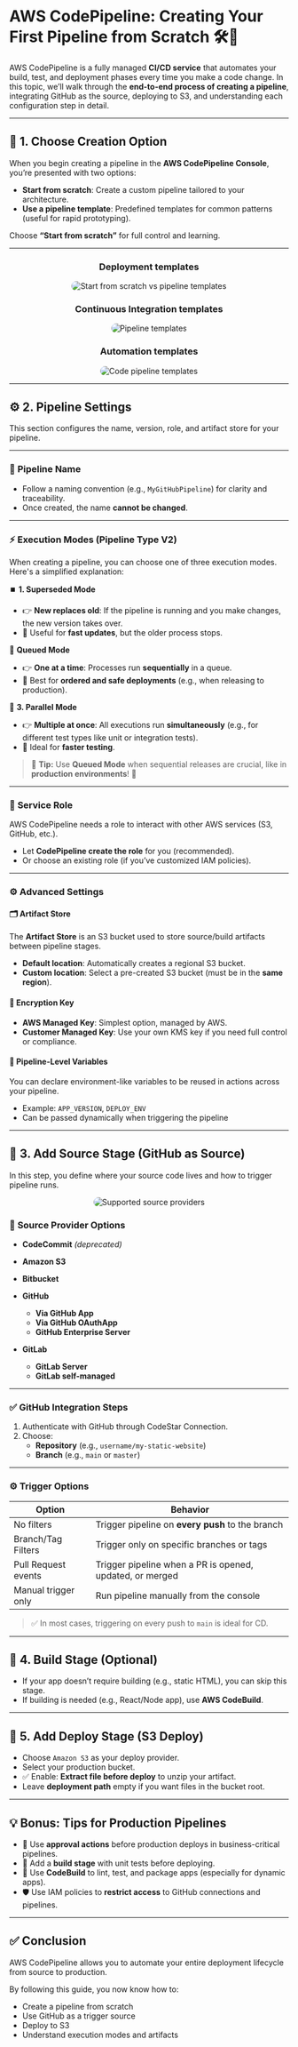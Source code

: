 # **AWS CodePipeline: Creating Your First Pipeline from Scratch** 🛠️🚀

AWS CodePipeline is a fully managed **CI/CD service** that automates your build, test, and deployment phases every time you make a code change. In this topic, we’ll walk through the **end-to-end process of creating a pipeline**, integrating GitHub as the source, deploying to S3, and understanding each configuration step in detail.

---

## 🧩 **1. Choose Creation Option**

When you begin creating a pipeline in the **AWS CodePipeline Console**, you’re presented with two options:

- **Start from scratch**: Create a custom pipeline tailored to your architecture.
- **Use a pipeline template**: Predefined templates for common patterns (useful for rapid prototyping).

Choose **“Start from scratch”** for full control and learning.

---

<div style="text-align: center">
    <h3>Deployment templates</h3>
    <img src="images/code-pipeline-templates-1.png" style="border-radius: 10px" alt="Start from scratch vs pipeline templates">
</div>

<div style="text-align: center">
    <h3>Continuous Integration templates</h3>
    <img src="images/code-pipeline-templates-2.png" style="border-radius: 10px" alt="Pipeline templates">
</div>

<div style="text-align: center">
    <h3>Automation templates</h3>
    <img src="images/code-pipeline-templates-3.png" style="border-radius: 10px" alt="Code pipeline templates">
</div>

---

## ⚙️ **2. Pipeline Settings**

This section configures the name, version, role, and artifact store for your pipeline.

---

### 🔖 **Pipeline Name**

- Follow a naming convention (e.g., `MyGitHubPipeline`) for clarity and traceability.
- Once created, the name **cannot be changed**.

---

### ⚡ **Execution Modes (Pipeline Type V2)**

When creating a pipeline, you can choose one of three execution modes. Here's a simplified explanation:

⏹️ **1. Superseded Mode**

- 👉 **New replaces old**: If the pipeline is running and you make changes, the new version takes over.
- 📌 Useful for **fast updates**, but the older process stops.

🔢 **Queued Mode**

- 👉 **One at a time**: Processes run **sequentially** in a queue.
- 📌 Best for **ordered and safe deployments** (e.g., when releasing to production).

🔀 **3. Parallel Mode**

- 👉 **Multiple at once**: All executions run **simultaneously** (e.g., for different test types like unit or integration tests).
- 📌 Ideal for **faster testing**.

> 🚨 **Tip:** Use **Queued Mode** when sequential releases are crucial, like in **production environments**! 🎯

---

### 🔐 **Service Role**

AWS CodePipeline needs a role to interact with other AWS services (S3, GitHub, etc.).

- Let **CodePipeline create the role** for you (recommended).
- Or choose an existing role (if you’ve customized IAM policies).

---

### ⚙️ **Advanced Settings**

#### 🗂️ **Artifact Store**

The **Artifact Store** is an S3 bucket used to store source/build artifacts between pipeline stages.

- **Default location**: Automatically creates a regional S3 bucket.
- **Custom location**: Select a pre-created S3 bucket (must be in the **same region**).

#### 🔐 **Encryption Key**

- **AWS Managed Key**: Simplest option, managed by AWS.
- **Customer Managed Key**: Use your own KMS key if you need full control or compliance.

#### 🔁 **Pipeline-Level Variables**

You can declare environment-like variables to be reused in actions across your pipeline.

- Example: `APP_VERSION`, `DEPLOY_ENV`
- Can be passed dynamically when triggering the pipeline

---

## 🧬 **3. Add Source Stage (GitHub as Source)**

In this step, you define where your source code lives and how to trigger pipeline runs.

<div style="text-align: center">
    <img src="images/supported-sources.png" style="border-radius: 10px" alt="Supported source providers">
</div>

### 🧩 **Source Provider Options**

- **CodeCommit** _(deprecated)_

- **Amazon S3**

- **Bitbucket**

- **GitHub**

  - **Via GitHub App**
  - **Via GitHub OAuthApp**
  - **GitHub Enterprise Server**

- **GitLab**
  - **GitLab Server**
  - **GitLab self-managed**

---

### ✅ **GitHub Integration Steps**

1. Authenticate with GitHub through CodeStar Connection.
2. Choose:
   - **Repository** (e.g., `username/my-static-website`)
   - **Branch** (e.g., `main` or `master`)

---

### ⚙️ **Trigger Options**

| Option              | Behavior                                                 |
| ------------------- | -------------------------------------------------------- |
| No filters          | Trigger pipeline on **every push** to the branch         |
| Branch/Tag Filters  | Trigger only on specific branches or tags                |
| Pull Request events | Trigger pipeline when a PR is opened, updated, or merged |
| Manual trigger only | Run pipeline manually from the console                   |

> ✅ In most cases, triggering on every push to `main` is ideal for CD.

---

## 🧱 **4. Build Stage (Optional)**

- If your app doesn’t require building (e.g., static HTML), you can skip this stage.
- If building is needed (e.g., React/Node app), use **AWS CodeBuild**.

---

## 🚀 **5. Add Deploy Stage (S3 Deploy)**

- Choose `Amazon S3` as your deploy provider.
- Select your production bucket.
- ✅ Enable: **Extract file before deploy** to unzip your artifact.
- Leave **deployment path** empty if you want files in the bucket root.

---

## 💡 **Bonus: Tips for Production Pipelines**

- 🛑 Use **approval actions** before production deploys in business-critical pipelines.
- 🔁 Add a **build stage** with unit tests before deploying.
- 🧪 Use **CodeBuild** to lint, test, and package apps (especially for dynamic apps).
- 🛡️ Use IAM policies to **restrict access** to GitHub connections and pipelines.

---

## ✅ Conclusion

AWS CodePipeline allows you to automate your entire deployment lifecycle from source to production.

By following this guide, you now know how to:

- Create a pipeline from scratch
- Use GitHub as a trigger source
- Deploy to S3
- Understand execution modes and artifacts
